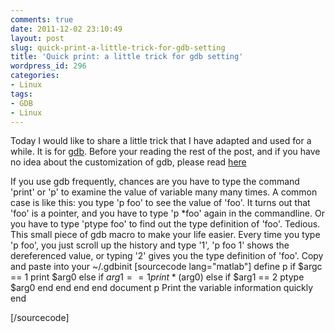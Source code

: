 ```yaml
---
comments: true
date: 2011-12-02 23:10:49
layout: post
slug: quick-print-a-little-trick-for-gdb-setting
title: 'Quick print: a little trick for gdb setting'
wordpress_id: 296
categories:
- Linux
tags:
- GDB
- Linux
---
```


Today I would like to share a little trick that I have adapted and used for a while. It is for [gdb](en.wikipedia.org/wiki/GNU_Debugger). Before your reading the rest of the post, and if you have no idea about the customization of gdb, please read [here](http://zandyware.wordpress.com/2011/05/25/a-must-read-for-every-gdb-learner/)

If you use gdb frequently, chances are you have to type the command 'print' or 'p' to examine the value of variable many many times. A common case is like this: you type 'p foo' to see the value of 'foo'. It turns out that 'foo' is a pointer, and you have to type 'p *foo' again in the commandline. Or you have to type 'ptype foo' to find out the type definition of 'foo'. Tedious. This small piece of gdb macro to make your life easier. Every time you type 'p foo', you just scroll up the history and type '1', 'p foo 1' shows the dereferenced value, or typing '2' gives you the type definition of 'foo'. Copy and paste into your ~/.gdbinit 
[sourcecode lang="matlab"]
define p
 if $argc == 1
   print $arg0
 else
   if $arg1 == 1
     print *($arg0)
   else
     if $arg1 == 2
       ptype $arg0
     end
   end
 end
end
document p
   Print the variable information quickly
end

[/sourcecode]

